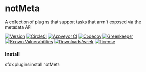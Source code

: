notMeta
=======

A collection of plugins that support tasks that aren&#39;t exposed via the metadata API

[![Version](https://img.shields.io/npm/v/notMeta.svg)](https://npmjs.org/package/notMeta)
[![CircleCI](https://circleci.com/gh/sfdx-plugins/notMeta/tree/master.svg?style=shield)](https://circleci.com/gh/sfdx-plugins/notMeta/tree/master)
[![Appveyor CI](https://ci.appveyor.com/api/projects/status/github/sfdx-plugins/notMeta?branch=master&svg=true)](https://ci.appveyor.com/project/heroku/notMeta/branch/master)
[![Codecov](https://codecov.io/gh/sfdx-plugins/notMeta/branch/master/graph/badge.svg)](https://codecov.io/gh/sfdx-plugins/notMeta)
[![Greenkeeper](https://badges.greenkeeper.io/sfdx-plugins/notMeta.svg)](https://greenkeeper.io/)
[![Known Vulnerabilities](https://snyk.io/test/github/sfdx-plugins/notMeta/badge.svg)](https://snyk.io/test/github/sfdx-plugins/notMeta)
[![Downloads/week](https://img.shields.io/npm/dw/notMeta.svg)](https://npmjs.org/package/notMeta)
[![License](https://img.shields.io/npm/l/notMeta.svg)](https://github.com/sfdx-plugins/notMeta/blob/master/package.json)

### Install

sfdx plugins:install notMeta